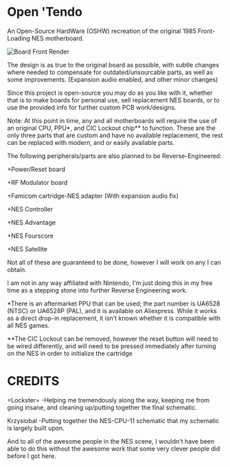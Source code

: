 # Open 'Tendo
An Open-Source HardWare (OSHW) recreation of the original 1985 Front-Loading NES motherboard.

![Board Front Render](https://i.imgur.com/fP8ixAj.jpg)

The design is as true to the original board as possible, with subtle changes where needed to compensate for outdated/unsourcable parts,
as well as some improvements. (Expansion audio enabled, and other minor changes)

Since this project is open-source you may do as you like with it, whether that is to make boards for personal use, sell replacement NES boards, or to use the provided info for further custom PCB work/designs.

Note: At this point in time, any and all motherboards will require the use of an original CPU, PPU*, and CIC Lockout chip** to function.
These are the only three parts that are custom and have no available replacement, the rest can be replaced with modern, and or easily available parts.

The following peripherals/parts are also planned to be Reverse-Engineered:

+Power/Reset board

+RF Modulator board

+Famicom cartridge-NES adapter (With expansion audio fix)

+NES Controller

+NES Advantage

+NES Fourscore

+NES Satellite

Not all of these are guaranteed to be done, however I will work on any I can obtain.





I am not in any way affiliated with Nintendo, I'm just doing this in my free time as a stepping stone into further Reverse Engineering work.


*There is an aftermarket PPU that can be used; the part number is UA6528 (NTSC) or UA6528P (PAL), and it is available on Aliexpress.
While it works as a direct drop-in replacement, it isn't known whether it is compatible with all NES games.

**The CIC Lockout can be removed, however the reset button will need to be wired differently, and will need to be pressed immediately after turning on the NES in order to initialize the cartridge



# CREDITS
=Lockster= -Helping me tremendously along the way, keeping me from going insane, and cleaning up/putting together the final schematic.


Krzysiobal -Putting together the NES-CPU-11 schematic that my schematic is largely built upon.


And to all of the awesome people in the NES scene, I wouldn't have been able to do this without the awesome work that some very clever people did before I got here. 

